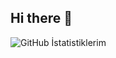 ## Hi there 👋

![GitHub İstatistiklerim](https://github-readme-stats.vercel.app/api?username=mehmetunal2017&show_icons=true&theme=radical)
<!--
**mehmetunal2017/mehmetunal2017** is a ✨ _special_ ✨ repository because its `README.md` (this file) appears on your GitHub profile.

Here are some ideas to get you started:

- 🔭 I’m currently working on ...
- 🌱 I’m currently learning ...
- 👯 I’m looking to collaborate on ...
- 🤔 I’m looking for help with ...
- 💬 Ask me about ...
- 📫 How to reach me: ...
- 😄 Pronouns: ...
- ⚡ Fun fact: ...
-->
